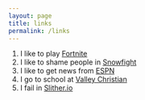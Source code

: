 ```yaml
---
layout: page
title: links
permalink: /links
---
```

1. I like to play [Fortnite][link1]
2. I like to shame people in [Snowfight][link2]
3. I like to get news from [ESPN][link3]
4. I go to school at [Valley Christian][link4]
5. I fail in [Slither.io][link5]

[link1]: https://www.epicgames.com/fortnite/en-US/buy-now/battle-royale?utm_source=GoogleSearch&utm_medium=Search&utm_campaign=an*YH_pr*FNBR_ct*Search_pl*Brand_co*US_cr*exact&utm_id=847971038&utm_content=&gclid=EAIaIQobChMI5Meru8X52gIVg8BkCh0m9wgVEAAYASAAEgIpbfD_BwE
[link2]: http://snowfight.io/
[link3]: http://www.espn.com/
[link4]: https://learn.vcs.net/
[link5]: http://slither.io/
